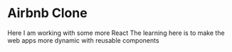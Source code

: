 # Airbnb Clone
Here I am working with some more React
The learning here is to make the web apps more dynamic with reusable components